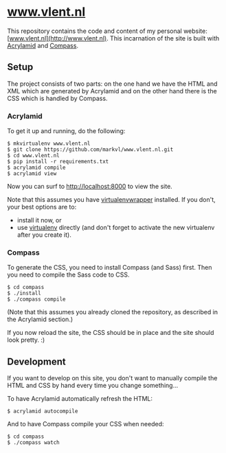 # www.vlent.nl

This repository contains the code and content of my personal website:
[www.vlent.nl](http://www.vlent.nl). This incarnation of the site is
built with [Acrylamid](https://github.com/posativ/acrylamid/) and
[Compass](http://compass-style.org/).


## Setup

The project consists of two parts: on the one hand we have the HTML
and XML which are generated by Acrylamid and on the other hand there
is the CSS which is handled by Compass.

### Acrylamid

To get it up and running, do the following:

    $ mkvirtualenv www.vlent.nl
    $ git clone https://github.com/markvl/www.vlent.nl.git
    $ cd www.vlent.nl
    $ pip install -r requirements.txt
    $ acrylamid compile
    $ acrylamid view

Now you can surf to [http://localhost:8000](http://localhost:8000) to
view the site.

Note that this assumes you have
[virtualenvwrapper](http://pypi.python.org/pypi/virtualenvwrapper)
installed. If you don't, your best options are to:

 - install it now, or
 - use [virtualenv](http://pypi.python.org/pypi/virtualenv)
   directly (and don't forget to activate the new virtualenv after you
   create it).

### Compass

To generate the CSS, you need to install Compass (and Sass)
first. Then you need to compile the Sass code to CSS.

    $ cd compass
    $ ./install
    $ ./compass compile

(Note that this assumes you already cloned the repository, as described
in the Acrylamid section.)

If you now reload the site, the CSS should be in place and the site
should look pretty. :)


## Development

If you want to develop on this site, you don't want to manually
compile the HTML and CSS by hand every time you change something...

To have Acrylamid automatically refresh the HTML:

    $ acrylamid autocompile

And to have Compass compile your CSS when needed:

    $ cd compass
    $ ./compass watch
